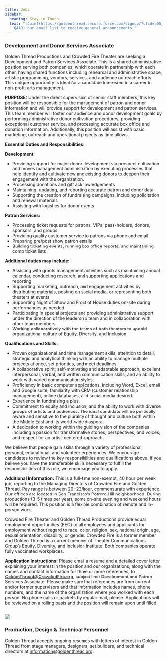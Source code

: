 ```yaml
---
title: Jobs
sidebar:
  heading: Stay in Touch
  text: "[Join](https://goldenthread.secure.force.com/signup/?cfid=a05j000000Lsdh\
    QAAR) our email list to receive general announcements."
---
```

### **Development and Donor Services Associate**

Golden Thread Productions and Crowded Fire Theater are seeking a Development and Patron Services Associate. This is a shared administrative position serving both companies, which operate in partnership with each other, having shared functions including rehearsal and administrative space, artistic programming, vendors, services, and audience outreach efforts. This unique opportunity is ideal for a candidate interested in a career in non-profit arts management.

**PURPOSE:** Under the direct supervision of senior staff members, this key position will be responsible for the management of patron and donor information and will provide support for development and patron services. This team member will foster our audience and donor development goals by performing administrative donor cultivation procedures, providing exceptional customer service, and processing accurate box office and donation information. Additionally, this position will assist with basic marketing, outreach and operational projects as time allows.

**Essential Duties and Responsibilities:**

**Development**

* Providing support for major donor development via prospect cultivation and moves management administration by executing processes that help identify and cultivate new and existing donors to deepen their engagement with the organization.
* Processing donations and gift acknowledgements
* Maintaining, updating, and reporting accurate patron and donor data
* Supporting the creation of fundraising campaigns, including solicitation and renewal materials
* A﻿ssisting with logistics for donor events

**Patron Services:**

* Processing ticket requests for patrons, VIPs, pass-holders, donors, sponsors, and groups
* Providing quality customer service to patrons via phone and email
* Preparing pre/post show patron emails
* Building ticketing events, running box office reports, and maintaining comp ticket lists

**Additional duties may include:**

* Assisting with grants management activities such as maintaining annual calendar, conducting research, and supporting applications and reporting
* Supporting marketing, outreach, and engagement activities by distributing materials, posting on social media, or representing both theaters at events
* Supporting Night of Show and Front of House duties on-site during performances as needed
* Participating in special projects and providing administrative support under the direction of the leadership team and in collaboration with other team members
* Working collaboratively with the teams of both theaters to updold organizational culture of Equity, Diversity, and Inclusion

**Qualifications and Skills:**

* Proven organizational and time management skills, attention to detail, strategic and analytical thinking with an ability to manage multiple projects at once, set priorities, and meet deadlines. 
* A collaborative spirit; self-motivating and adaptable approach; excellent interpersonal, verbal, and written communication skills; and an ability to work with varied communication styles.
* Proficiency in basic computer applications, including Word, Excel, email and Google suite; familiarity with CRM (customer relationship management), online databases, and social media desired. 
* Experience in fundraising a plus.
* Commitment to equity and inclusion, and the ability to work with diverse groups of artists and audiences. The ideal candidate will be politically aware and sensitive to the plurality of thought and culture both within the Middle East and its world-wide diaspora.
* A dedication to working within the guiding vision of the companies including a passion for transformative stories, perspectives, and voices; and respect for an artist-centered approach.

We believe that people gain skills through a variety of professional, personal, educational, and volunteer experiences. We encourage candidates to review the key responsibilities and qualifications above. If you believe you have the transferable skills necessary to fulfill the responsibilities of this role, we encourage you to apply.

**Additional Information:** This is a full-time non-exempt, 40 hour per week job, reporting to the Managing Directors of Crowded Fire and Golden Thread. Pay range is between $20-$22/hour, commensurate with experience. Our offices are located in San Francisco’s Potrero Hill neighborhood. During productions (3-5 times per year), some on-site evening and weekend hours will be required. This position is a flexible combination of remote and in-person work. 

Crowded Fire Theater and Golden Thread Productions provide equal employment opportunities (EEO) to all employees and applicants for employment without regard to race, color, religion, sex, national origin, age, sexual orientation, disability, or gender. Crowded Fire is a former member and Golden Thread is a current member of Theater Communications Group’s Equity, Diversity, and Inclusion Institute. Both companies operate fully vaccinated workplaces.

**Application Instructions:** Please email a resume and a detailed cover letter explaining your interest in the position and our organizations, along with the names and contact information for three or more references, to GoldenThread@CrowdedFire.org, subject line: Development and Patron Services Associate.  Please make sure that references are from current and/or former supervisors and that information includes names, phone numbers, and the name of the organization where you worked with each person. No phone calls or packets by regular mail, please. Applications will be reviewed on a rolling basis and the position will remain upon until filled.

![]()

![](https://ucarecdn.com/dac96e9e-e6fe-45d2-a94f-8498497a59a7/)

### **Production, Design & Technical Personnel**

Golden Thread accepts ongoing resumes with letters of interest in Golden Thread from stage managers, designers, set builders, and technical directors at [information@goldenthread.org]((mailto:information@goldenthread.org)).